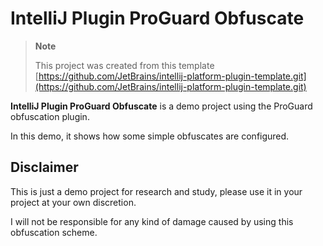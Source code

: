 # IntelliJ Plugin ProGuard Obfuscate

> **Note**
> 
> This project was created from this template [https://github.com/JetBrains/intellij-platform-plugin-template.git](https://github.com/JetBrains/intellij-platform-plugin-template.git)

<!-- Plugin description -->

**IntelliJ Plugin ProGuard Obfuscate** is a demo project using the ProGuard obfuscation plugin.

In this demo, it shows how some simple obfuscates are configured.

## Disclaimer

This is just a demo project for research and study, please use it in your project at your own discretion.

I will not be responsible for any kind of damage caused by using this obfuscation scheme.
<!-- Plugin description end -->
